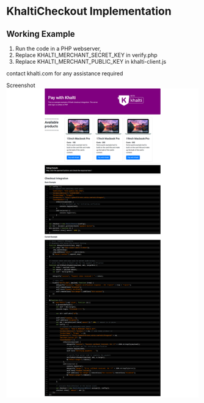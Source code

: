 # KhaltiCheckout Implementation
## Working Example

1. Run the code in a PHP webserver, 
2. Replace KHALTI_MERCHANT_SECRET_KEY in verify.php
3. Replace KHALTI_MERCHANT_PUBLIC_KEY in khalti-client.js

contact khalti.com for any assistance required


Screenshot
![Screenshot](khalti-example.png "Screenshot")
